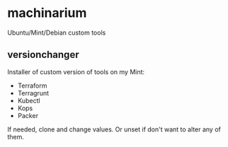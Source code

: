 # machinarium
Ubuntu/Mint/Debian custom tools

## versionchanger

Installer of custom version of tools on my Mint:

* Terraform
* Terragrunt
* Kubectl
* Kops
* Packer

If needed, clone and change values. Or unset if don't want to alter any of them.
